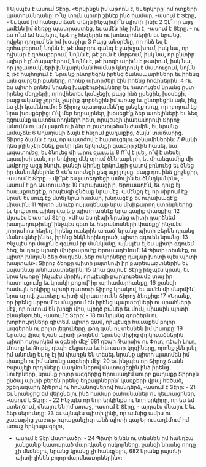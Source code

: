 1 Այսպէս է ասում Տէրը.
«Երկինքն իմ աթոռն է,
եւ երկիրը՝ իմ ոտքերի պատուանդանը:
Ի՞նչ տուն պիտի շինէք ինձ համար, -ասում է Տէրը, -
եւ կամ իմ հանգստեան տեղն ինչպիսի՞ն պիտի լինի:
2 Չէ՞ որ այդ ամէնն իմ ձեռքը պատրաստեց,
եւ ամէն ինչ իմն է, -ասում է Տէրը. -
ու ես ո՞ւմ եմ նայելու, եթէ ոչ հեզերին ու խոնարհներին
եւ նրանց, ովքեր դողում են իմ խօսքից:
3 Բայց անօրէնը, որ ինձ եզ է զոհաբերում,
նոյնն է, թէ մարդու գանգ է ջախջախում,
իսկ նա, որ ոչխար է զոհաբերում,
նոյնն է, թէ շուն է մորթում,
իսկ նա, որ ընտիր ալիւր է ընծայաբերում,
նոյնն է, թէ խոզի արիւն է թափում,
իսկ նա, որ յիշատակների խնկարկման համար կնդրուկ է մատուցում,
նոյնն է, թէ հայհոյում է:
Նրանք ընտրեցին իրենց ճանապարհները
եւ իրենց այն գարշելի բաները,
որոնք ախորժելի էին իրենց հոգիներին:
4 Ու ես պիտի բռնեմ նրանց խաբէութիւնները
եւ հատուցեմ նրանց ըստ իրենց մեղքերի,
որովհետեւ կանչեցի, բայց ինձ չլսեցին,
խօսեցի, բայց ականջ չդրին,
չարիք գործեցին իմ առաջ
եւ ընտրեցին այն, ինչ ես չէի կամենում»:
5 Տիրոջ պատգամնե՛րը լսեցէք դուք,
որ դողում էք նրա խօսքերից:
Ո՛վ մեր եղբայրներ,
խօսեցէ՛ք ձեր ատելիների եւ ձեզ զզուանք պատճառողների հետ,
որպէսզի փառաւորուի Տիրոջ անունն ու այն յայտնուի ձեր ուրախութեան ժամին,
եւ նրանք ամաչեն:
6 Աղաղակի ձայն է հնչում քաղաքից, ձայն՝ տաճարից.
Տիրոջ ձայնն է դա, որ պատժով է հատուցելու թշնամիներին:
7 Քանի դեռ յղին չէր ծնել,
քանի դեռ երկունքի ցաւերը չէին հասել,
նա ազատուեց, եւ ծնուեց մի արու զաւակ:
8 Ո՞վ է լսել, ո՞վ է տեսել այսպիսի բան,
որ երկիրը մէկ օրում ծննդաբերի,
եւ միանգամից մի ամբողջ ազգ ծնուի.
քանզի Սիոնը երկունքի ցաւով բռնուեց եւ ծնեց իր մանուկներին:
9 «Ե՛ս տուեցի քեզ այդ յոյսը,
բայց դու ինձ չյիշեցիր, -ասում է Տէրը. -
մի՞թէ ես չստեղծեցի ամուլին եւ ծննդկանին», -
ասում է քո Աստուածը:
10 Ուրախացի՛ր, Երուսաղէ՛մ,
եւ դուք էլ հաւաքուեցէ՛ք,
որպէսզի ցնծաք նրա մէջ.
ամէնքդ էլ, որ սիրում էք նրան
եւ սուգ էք մտել նրա համար,
խնդացէ՛ք եւ ուրախացէ՛ք միասին:
11 Պիտի սնուէք ու յագենաք նրա մխիթարող ստինքներից
եւ կուշտ ու պինդ վայելք պիտի առնէք նրա գալիք փառքից:
12 Այսպէս է ասում Տէրը.
«Ահա ես դէպի նրանց պիտի դարձնեմ խաղաղութիւնը՝ ինչպէս գետ
եւ հեթանոսների փառքը՝ ինչպէս յորդահոս հեղեղ.
իրենց ուսերին առած՝ նրանք պիտի բերեն դրանց մանուկներին
եւ, իրենց ծնկներին դրած, պիտի գգուեն նրանց:
13 Ինչպէս որ մայրն է գգւում իր մանկանը,
այնպէս էլ ես պիտի գգուեմ ձեզ,
եւ դուք պիտի մխիթարուէք Երուսաղէմում:
14 Պիտի տեսնէք, ու պիտի խնդան ձեր ծաղկեն,
ձեր ոսկորները դալար խոտի պէս պիտի խայտան»:
Տիրոջ ձեռքը պիտի յայտնուի իր բարեպաշտներին
եւ սպառնայ անհաւատներին:
15 Ահա գալու է Տէրը ինչպէս կրակ,
եւ նրա կառքը՝ ինչպէս մրրիկ,
որպէսզի բարկութեամբ տայ իր հատուցումը
եւ կրակի բոցով՝ իր արհամարհանքը,
16 քանզի համայն երկիրը պիտի դատուի Տիրոջ կրակով,
եւ ամէն մի մարմին՝ նրա սրով.
շատերը պիտի վիրաւորուեն Տիրոջ ձեռքից:
17 «Նրանք, որ իրենց սրբում եւ մաքրում են իրենց պարտէզների ու սրահների մէջ,
որ ուտում են խոզի միս, պիղծ բաներ եւ մուկ,
միասին պիտի բնաջնջուեն, -ասում է Տէրը: -
18 Ես նրանց գործերն ու խորհուրդները գիտեմ.
պիտի գամ, որպէսզի հաւաքեմ բոլոր ազգերին ու բոլոր լեզուները.
թող գան ու տեսնեն իմ փառքը:
19 Նրանց վրայ նշան պիտի թողնեմ:
Նրանց միջից փրկուածներին պիտի ուղարկեմ ազգերի մէջ՝
681 դէպի Թարսիս ու Փուդ,
դէպի Լուդ, Մոսոք եւ Թոբէլ,
դէպի Հելլադա եւ հեռաւոր կղզիները,
որոնք չեն լսել իմ անունը
եւ ոչ էլ իմ փառքն են տեսել.
նրանք պիտի պատմեն իմ փառքն ու իմ անունը ազգերի մէջ:
20 Եւ ինչպէս որ Տիրոջ Տանն Իսրայէլի որդիները
սաղմոսներով մատուցեցին ինձ իրենց նուէրները,
նրանք բոլոր ազգերից Երուսաղէմ սուրբ քաղաքը
Տիրոջն ընծայ պիտի բերեն իրենց եղբայրներին՝ կառքերի վրայ հեծած,
շքեղազարդ ձիերով ու հովանոցներով հանդերձ, -ասում է Տէրը: -
21 Եւ նրանցից եմ վերցնելու ինձ համար քահանաներ ու ղեւտացիներ, -ասում է Տէրը: -
22 Ինչպէս որ նոր երկինքն ու նոր երկիրը, որ ես եմ ստեղծում,
մնալու են իմ առաջ, -ասում է Տէրը, -
այդպէս մնալու է եւ ձեր սերունդը:
23 Եւ այնպէս պիտի լինի,
որ ամսից ամիս ու շաբաթից շաբաթ
իւրաքանչիւր անձ պիտի գայ
Երուսաղէմում իմ առաջ երկրպագելու,
- ասում է Տէր Աստուածը: -
24 Պիտի ելնեն ու տեսնեն իմ հանդէպ յանցանք կատարած մարդկանց ոսկորները,
քանզի նրանց որդը չի մեռնելու,
նրանց կրակը չի հանգչելու,
682 նրանք յայտնի պիտի լինեն բոլոր մարմնաւորներին»:































